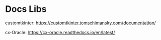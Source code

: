 # Docs Libs
customtkinter: https://customtkinter.tomschimansky.com/documentation/

cx-Oracle: https://cx-oracle.readthedocs.io/en/latest/
